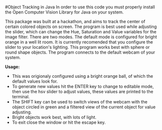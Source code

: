 
#Object Tracking in Java
In order to use this code you must properly install the Open Computer Vision Library for Java on your system. 

This package was built at a hackathon, and aims to track the center of certain colored objects on screen.  The program is best used while adjusting the slider, which can change the Hue, Saturation and Value variables for the image filter. There are two modes. The default mode is configured for bright orange in a well lit room. It is currently recomended that you configure the slider to your location's lighting. This program works best with sphere or round shape objects. The program connects to the default webcam of your system.

**Usage:**
* This was origionaly configured using a bright orange ball, of which the default values look for.
* To generate new values hit the ENTER key to change to editable mode, then use the hsv slider to adjust values, these values are printed to the terminal.
* The SHIFT key can be used to switch views of the webcam with the object circled in green and a filtered view of the current object for value adjusting.
* Bright objects work best, with lots of light.
* To exit close the window or hit the escape key.


